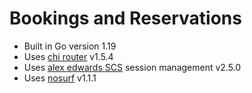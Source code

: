 # Bookings and Reservations

- Built in Go version 1.19
- Uses [chi router](github.com/go-chi/chi) v1.5.4
- Uses [alex edwards SCS](github.com/alexedwards/scs/v2) session management v2.5.0
- Uses [nosurf](github.com/justinas/nosurf) v1.1.1